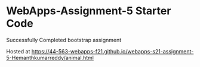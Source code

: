 # WebApps-Assignment-5 Starter Code
Successfully Completed bootstrap assignment

Hosted at <https://44-563-webapps-f21.github.io/webapps-s21-assignment-5-Hemanthkumarreddy/animal.html>